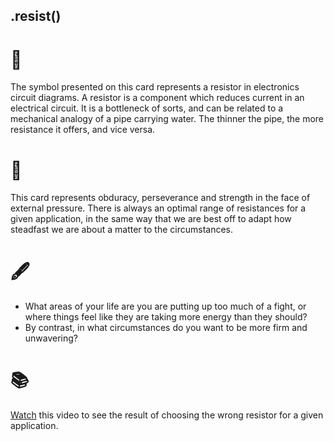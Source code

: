 ## .resist()

# 🔬

The symbol presented on this card represents a resistor in electronics circuit diagrams. A resistor is a component which reduces current in an electrical circuit. It is a bottleneck of sorts, and can be related to a mechanical analogy of a pipe carrying water. The thinner the pipe, the more resistance it offers, and vice versa.

# 🧩

This card represents obduracy, perseverance and strength in the face of external pressure. There is always an optimal range of resistances for a given application, in the same way that we are best off to adapt how steadfast we are about a matter to the circumstances.

# 🖋️

- What areas of your life are you are putting up too much of a fight, or where things feel like they are taking more energy than they should?
- By contrast, in what circumstances do you want to be more firm and unwavering?

# 📚

[Watch](https://www.youtube.com/watch?v=KtGL4yYHCj8) this video to see the result of choosing the wrong resistor for a given application.
